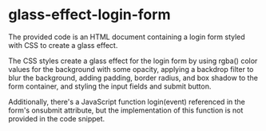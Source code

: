 # glass-effect-login-form

The provided code is an HTML document containing a login form styled with CSS to create a glass effect.


The CSS styles create a glass effect for the login form by using rgba() color values for the background with some opacity, applying a backdrop filter to blur the background, adding padding, border radius, and box shadow to the form container, and styling the input fields and submit button.

Additionally, there's a JavaScript function login(event) referenced in the form's onsubmit attribute, but the implementation of this function is not provided in the code snippet.
